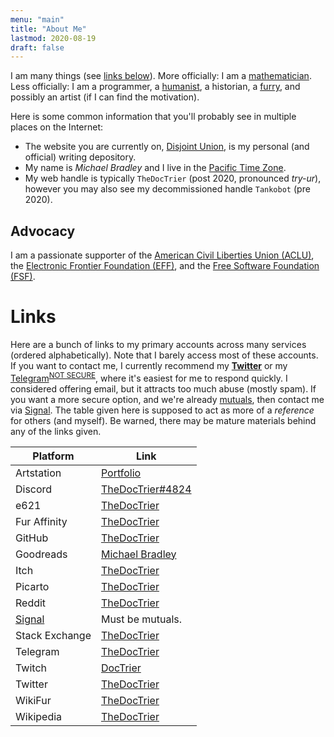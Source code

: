 ```yaml
---
menu: "main"
title: "About Me"
lastmod: 2020-08-19
draft: false
---
```


I am many things (see [links below](#links)).
More officially: I am a [mathematician](https://en.wikipedia.org/wiki/Mathematics).
Less officially: I am a programmer, a [humanist](https://en.wikipedia.org/wiki/Humanism), a historian, a [furry](https://en.wikifur.com/wiki/Furry), and possibly an artist (if I can find the motivation).

Here is some common information that you'll probably see in multiple places on the Internet:

* The website you are currently on, [Disjoint Union](https://disjointunion.link), is my personal (and official) writing depository.
* My name is *Michael Bradley* and I live in the [Pacific Time Zone](https://en.wikipedia.org/wiki/Pacific_Time_Zone).
* My web handle is typically `TheDocTrier` (post 2020, pronounced *try-ur*), however you may also see my decommissioned handle `Tankobot` (pre 2020).

## Advocacy

I am a passionate supporter of the [American Civil Liberties Union (ACLU)](https://www.aclu.org), the [Electronic Frontier Foundation (EFF)](https://www.eff.org), and the [Free Software Foundation (FSF)](https://www.fsf.org).

# Links

Here are a bunch of links to my primary accounts across many services (ordered alphabetically).
Note that I barely access most of these accounts.
If you want to contact me, I currently recommend my [**Twitter**][twitter] or my [Telegram][telegram]<sup>[NOT SECURE](https://security.stackexchange.com/a/49802/240649)</sup>, where it's easiest for me to respond quickly.
I considered offering email, but it attracts too much abuse (mostly spam).
If you want a more secure option, and we're already [mutuals][mutual], then contact me via [Signal][signal].
The table given here is supposed to act as more of a *reference* for others (and myself).
Be warned, there may be mature materials behind any of the links given.

| Platform         | Link                          |
| ---------------- | ----------------------------- |
| Artstation       | [Portfolio][artstation]       |
| Discord          | [TheDocTrier#4824][discord]   |
| e621             | [TheDocTrier][e621]           |
| Fur Affinity     | [TheDocTrier][fur-affinity]   |
| GitHub           | [TheDocTrier][github]         |
| Goodreads        | [Michael Bradley][goodreads]  |
| Itch             | [TheDocTrier][itch]           |
| Picarto          | [TheDocTrier][picarto]        |
| Reddit           | [TheDocTrier][reddit]         |
| [Signal][signal] | Must be mutuals.              |
| Stack Exchange   | [TheDocTrier][stack-exchange] |
| Telegram         | [TheDocTrier][telegram]       |
| Twitch           | [DocTrier][twitch]            |
| Twitter          | [TheDocTrier][twitter]        |
| WikiFur          | [TheDocTrier][wikifur]        |
| Wikipedia        | [TheDocTrier][wikipedia]      |

[artstation]: https://www.artstation.com/thedoctrier
[discord]: https://discord.com
[e621]: https://e621.net/users/678526
[fur-affinity]: https://www.furaffinity.net/user/thedoctrier/
[github]: https://github.com/TheDocTrier
[goodreads]: https://www.goodreads.com/user/show/117546295-michael-bradley
[itch]: https://thedoctrier.itch.io/
[picarto]: https://picarto.tv/TheDocTrier
[reddit]: https://www.reddit.com/user/TheDocTrier
[signal]: https://signal.org
[stack-exchange]: https://stackexchange.com/users/19080546/thedoctrier
[telegram]: https://t.me/TheDocTrier
[twitch]: https://www.twitch.tv/doctrier
[twitter]: https://twitter.com/TheDocTrier
[wikifur]: https://en.wikifur.com/wiki/User:TheDocTrier
[wikipedia]: https://en.wikipedia.org/wiki/User:TheDocTrier

[mutual]: https://web.archive.org/web/20200819071744/https://www.urbandictionary.com/define.php?term=Mutual
